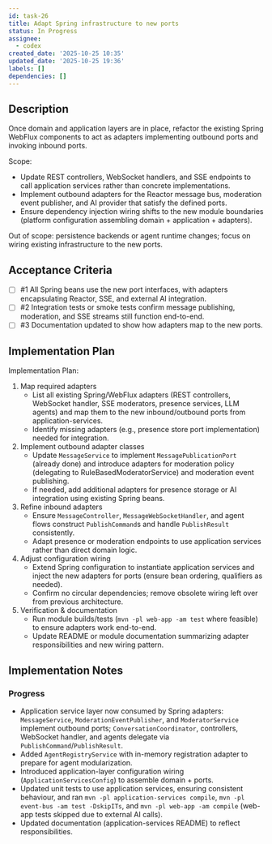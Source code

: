 ```yaml
---
id: task-26
title: Adapt Spring infrastructure to new ports
status: In Progress
assignee:
  - codex
created_date: '2025-10-25 10:35'
updated_date: '2025-10-25 19:36'
labels: []
dependencies: []
---
```


## Description

<!-- SECTION:DESCRIPTION:BEGIN -->
Once domain and application layers are in place, refactor the existing Spring WebFlux components to act as adapters implementing outbound ports and invoking inbound ports.

Scope:
- Update REST controllers, WebSocket handlers, and SSE endpoints to call application services rather than concrete implementations.
- Implement outbound adapters for the Reactor message bus, moderation event publisher, and AI provider that satisfy the defined ports.
- Ensure dependency injection wiring shifts to the new module boundaries (platform configuration assembling domain + application + adapters).

Out of scope: persistence backends or agent runtime changes; focus on wiring existing infrastructure to the new ports.
<!-- SECTION:DESCRIPTION:END -->

## Acceptance Criteria
<!-- AC:BEGIN -->
- [ ] #1 All Spring beans use the new port interfaces, with adapters encapsulating Reactor, SSE, and external AI integration.
- [ ] #2 Integration tests or smoke tests confirm message publishing, moderation, and SSE streams still function end-to-end.
- [ ] #3 Documentation updated to show how adapters map to the new ports.
<!-- AC:END -->

## Implementation Plan

<!-- SECTION:PLAN:BEGIN -->
Implementation Plan:
1. Map required adapters
   - List all existing Spring/WebFlux adapters (REST controllers, WebSocket handler, SSE moderators, presence services, LLM agents) and map them to the new inbound/outbound ports from application-services.
   - Identify missing adapters (e.g., presence store port implementation) needed for integration.
2. Implement outbound adapter classes
   - Update `MessageService` to implement `MessagePublicationPort` (already done) and introduce adapters for moderation policy (delegating to RuleBasedModeratorService) and moderation event publishing.
   - If needed, add additional adapters for presence storage or AI integration using existing Spring beans.
3. Refine inbound adapters
   - Ensure `MessageController`, `MessageWebSocketHandler`, and agent flows construct `PublishCommand`s and handle `PublishResult` consistently.
   - Adapt presence or moderation endpoints to use application services rather than direct domain logic.
4. Adjust configuration wiring
   - Extend Spring configuration to instantiate application services and inject the new adapters for ports (ensure bean ordering, qualifiers as needed).
   - Confirm no circular dependencies; remove obsolete wiring left over from previous architecture.
5. Verification & documentation
   - Run module builds/tests (`mvn -pl web-app -am test` where feasible) to ensure adapters work end-to-end.
   - Update README or module documentation summarizing adapter responsibilities and new wiring pattern.
<!-- SECTION:PLAN:END -->

## Implementation Notes

<!-- SECTION:NOTES:BEGIN -->
### Progress
- Application service layer now consumed by Spring adapters: `MessageService`, `ModerationEventPublisher`, and `ModeratorService` implement outbound ports; `ConversationCoordinator`, controllers, WebSocket handler, and agents delegate via `PublishCommand`/`PublishResult`.
- Added `AgentRegistryService` with in-memory registration adapter to prepare for agent modularization.
- Introduced application-layer configuration wiring (`ApplicationServicesConfig`) to assemble domain + ports.
- Updated unit tests to use application services, ensuring consistent behaviour, and ran `mvn -pl application-services compile`, `mvn -pl event-bus -am test -DskipITs`, and `mvn -pl web-app -am compile` (web-app tests skipped due to external AI calls).
- Updated documentation (application-services README) to reflect responsibilities.
<!-- SECTION:NOTES:END -->
